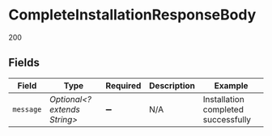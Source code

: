 # CompleteInstallationResponseBody

200


## Fields

| Field                               | Type                                | Required                            | Description                         | Example                             |
| ----------------------------------- | ----------------------------------- | ----------------------------------- | ----------------------------------- | ----------------------------------- |
| `message`                           | *Optional<? extends String>*        | :heavy_minus_sign:                  | N/A                                 | Installation completed successfully |